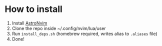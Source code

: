 # How to install

1. Install [AstroNvim](https://astronvim.com/)
2. Clone the repo inside ~/.config/nvim/lua/user
3. Run `install_deps.sh` (homebrew required, writes alias to `.aliases` file)
4. Done!
